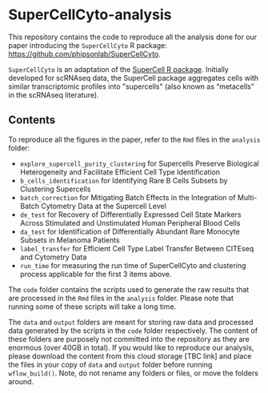 # SuperCellCyto-analysis

This repository contains the code to reproduce all the analysis done for our paper
introducing the `SuperCellCyto` R package: https://github.com/phipsonlab/SuperCellCyto.

`SuperCellCyto` is an adaptation of the [SuperCell R package](https://github.com/GfellerLab/SuperCell). 
Initially developed for scRNAseq data, the SuperCell package aggregates cells 
with similar transcriptomic profiles into "supercells" (also known as “metacells” in the scRNAseq literature).

## Contents

To reproduce all the figures in the paper, refer to the `Rmd` files in the `analysis` folder:

* `explore_supercell_purity_clustering` for 
Supercells Preserve Biological Heterogeneity and Facilitate Efficient Cell Type Identification
* `b_cells_identification` for Identifying Rare B Cells Subsets by Clustering Supercells
* `batch_correction` for Mitigating Batch Effects in the Integration of Multi-Batch Cytometry Data at the Supercell Level
* `de_test` for Recovery of Differentially Expressed Cell State Markers Across Stimulated and Unstimulated Human Peripheral Blood Cells
* `da_test` for Identification of Differentially Abundant Rare Monocyte Subsets in Melanoma Patients
* `label_transfer` for Efficient Cell Type Label Transfer Between CITEseq and Cytometry Data
* `run_time` for measuring the run time of SuperCellCyto and clustering process applicable for 
the first 3 items above.

The `code` folder contains the scripts used to generate the raw results that are
processed in the `Rmd` files in the `analysis` folder.
Please note that running some of these scripts will take a long time. 

The `data` and `output` folders are meant for storing raw data and processed data 
generated by the scripts in the `code` folder respectively.
The content of these folders are purposely not committed into the repository 
as they are enormous (over 40GB in total).
If you would like to reproduce our analysis, please download the content
from this cloud storage [TBC link] and place the files in your copy of `data` and `output` folder
before running `wflow_build()`.
Note, do not rename any folders or files, or move the folders around.



